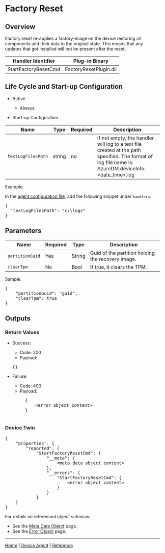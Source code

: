 # Factory Reset

## Overview

Factory reset re-applies a factory-image on the device restoring all components and their data to the original state. This means that any updates that got installed will not be present after the reset.

| Handler Identifier | Plug-in Binary
|----|----|
| StartFactoryResetCmd | FactoryResetPlugin.dll |

## Life Cycle and Start-up Configuration

- Active
    - Always.

- Start-up Configuration

| Name | Type | Required | Description |
|------|------|----------|-------------|
| `textLogFilesPath` | string | no | If not empty, the handler will log to a text file created at the path specified. The format of log file name is: AzureDM.deviceInfo.&lt;date_time&gt;.log |

Example:

In the [agent configuration file](../../service-configuration-file.md), add the following snippet under `handlers`:

<pre>
{
  "textLogFilesPath": "c:\logs"
}
</pre>

## Parameters

| Name | Required | Type | Description |
|-----|-----|-----|-----|
| `partitionGuid` | Yes | String | Guid of the partition holding the recovery image. |
| `clearTpm` | No | Bool | If true, it clears the TPM. |

Sample:

<pre>
{
    "partitionGuid": "guid",
    "clearTpm": true
}
</pre>

## Outputs

### Return Values

- Success:
    - Code: 200
    - Payload:
    <pre>{}</pre>

- Failure:
    - Code: 400
    - Payload:
        <pre>
        {
            &lt;error object content&gt;
        }
        </pre>

### Device Twin

<pre>
{
    "properties": {
        "reported": {
            "StartFactoryResetCmd": {
                "__meta": {
                    &lt;meta data object content&gt;
                },
                "__errors": {
                    "StartFactoryResetCmd": {
                        &lt;error object content&gt;
                    }
                }
            }
    }
}
</pre>

For details on referenced object schemas:

- See the [Meta Data Object](meta-object.md) page.
- See the [Error Object](error-object.md) page.

----

[Home](../../../../README.md) | [Device Agent](../../device-agent.md) | [Reference](../../reference.md)